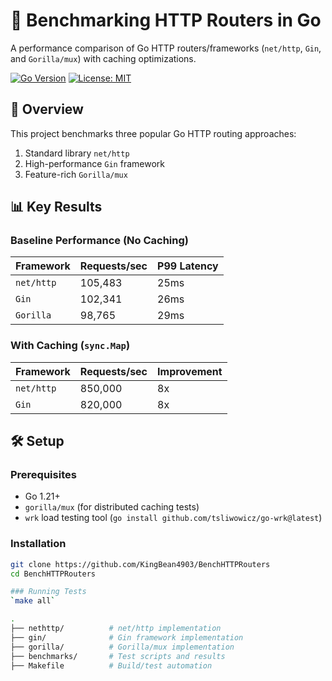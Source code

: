 # 🚀 Benchmarking HTTP Routers in Go

A performance comparison of Go HTTP routers/frameworks (`net/http`, `Gin`, and `Gorilla/mux`) with caching optimizations.

[![Go Version](https://img.shields.io/badge/Go-1.21%2B-blue)](https://golang.org/dl/)
[![License: MIT](https://img.shields.io/badge/License-MIT-green.svg)](LICENSE)

## 📌 Overview

This project benchmarks three popular Go HTTP routing approaches:
1. Standard library `net/http`
2. High-performance `Gin` framework
3. Feature-rich `Gorilla/mux`


## 📊 Key Results

### Baseline Performance (No Caching)
| Framework    | Requests/sec | P99 Latency |
|--------------|-------------|------------|
| `net/http`   | 105,483     | 25ms       |
| `Gin`        | 102,341     | 26ms       |
| `Gorilla`    | 98,765      | 29ms       |

### With Caching (`sync.Map`)
| Framework    | Requests/sec | Improvement |
|--------------|-------------|------------|
| `net/http`   | 850,000     | 8x         |
| `Gin`        | 820,000     | 8x         |

## 🛠️ Setup

### Prerequisites
- Go 1.21+
- `gorilla/mux` (for distributed caching tests)
- `wrk` load testing tool (`go install github.com/tsliwowicz/go-wrk@latest`)

### Installation
```bash
git clone https://github.com/KingBean4903/BenchHTTPRouters
cd BenchHTTPRouters

### Running Tests
`make all`

.
├── nethttp/          # net/http implementation
├── gin/              # Gin framework implementation
├── gorilla/          # Gorilla/mux implementation
├── benchmarks/       # Test scripts and results
├── Makefile          # Build/test automation
